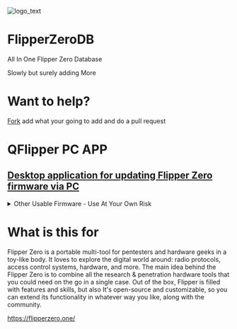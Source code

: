 ![logo_text](https://user-images.githubusercontent.com/106865493/172037549-3e7167a0-ceb1-45ee-bd4b-549057f21adb.svg)
# FlipperZeroDB
All In One Flipper Zero Database

Slowly but surely adding More

# Want to help?
[Fork](https://github.com/CoAntics/FlipperZeroDB/fork) add what your going to add and do a pull request

# QFlipper PC APP
## [Desktop application for updating Flipper Zero firmware via PC](https://flipperzero.one/update)

<details><summary>Other Usable Firmware - Use At Your Own Risk</summary>
## [Unleashed firmware - By Eng1n33r](https://github.com/Eng1n33r/flipperzero-firmware/blob/dev/ReadMe.md)
## [flipperzero-firmware-wPlugins - By RogueMaster](https://github.com/RogueMaster/flipperzero-firmware-wPlugins/blob/unleashed/README.md)
## [flipperzero-firmware - By wetox-team](https://github.com/wetox-team/flipperzero-firmware/blob/dev/ReadMe.md)
## [flipperzero-firmware - By MuddledBox](https://github.com/MuddledBox/flipperzero-firmware/blob/dev/ReadMe.md))
## [flipperzero-firmware - By v1nc](https://github.com/v1nc/flipperzero-firmware/blob/dev/ReadMe.md))
</details>

# What is this for
Flipper Zero is a portable multi-tool for pentesters and hardware geeks in a toy-like body. It loves to explore the digital world around: radio protocols, access control systems, hardware, and more. The main idea behind the Flipper Zero is to combine all the research & penetration hardware tools that you could need on the go in a single case. Out of the box, Flipper is filled with features and skills, but also It's open-source and customizable, so you can extend its functionality in whatever way you like, along with the community.

https://flipperzero.one/
